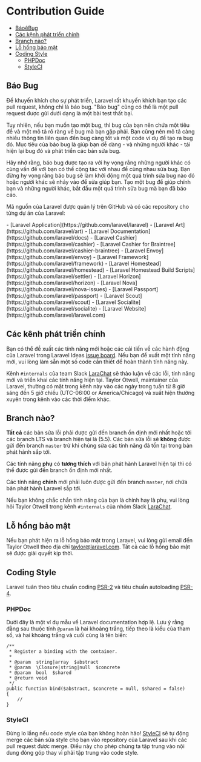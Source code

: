 # Contribution Guide

- [BáoêBug](#bug-reports)
- [Các kệnh phát triển chính](#core-development-discussion)
- [Branch nào?](#which-branch)
- [Lỗ hổng bảo mật](#security-vulnerabilities)
- [Coding Style](#coding-style)
    - [PHPDoc](#phpdoc)
    - [StyleCI](#styleci)

<a name="bug-reports"></a>
## Báo Bug

Để khuyến khích cho sự phát triển, Laravel rất khuyến khích bạn tạo các pull request, không chỉ là báo bug. "Báo bug" cũng có thể là một pull request được gửi dưới dạng là một bài test thất bại.

Tuy nhiên, nếu bạn muốn tạo một bug, thì bug của bạn nên chứa một tiêu đề và một mô tả rõ ràng về bug mà bạn gặp phải. Bạn cũng nên mô tả càng nhiều thông tin liên quan đến bug càng tốt và một code ví dụ để tạo ra bug đó. Mục tiêu của báo bug là giúp bạn dễ dàng - và những người khác - tái hiện lại bug đó và phát triển các bản sửa bug.

Hãy nhớ rằng, báo bug được tạo ra với hy vọng rằng những người khác có cùng vấn đề với bạn có thể cộng tác với nhau để cùng nhau sửa bug. Bạn đừng hy vọng rằng báo bug sẽ làm khởi động một quá trình sửa bug nào đó hoặc người khác sẽ nhảy vào để sửa giúp bạn. Tạo một bug để giúp chính bạn và những người khác, bắt đầu một quá trình sửa bug mà bạn đã báo cáo.

Mã nguồn của Laravel được quản lý trên GitHub và có các repository cho từng dự án của Laravel:

<div class="content-list" markdown="1">
- [Laravel Application](https://github.com/laravel/laravel)
- [Laravel Art](https://github.com/laravel/art)
- [Laravel Documentation](https://github.com/laravel/docs)
- [Laravel Cashier](https://github.com/laravel/cashier)
- [Laravel Cashier for Braintree](https://github.com/laravel/cashier-braintree)
- [Laravel Envoy](https://github.com/laravel/envoy)
- [Laravel Framework](https://github.com/laravel/framework)
- [Laravel Homestead](https://github.com/laravel/homestead)
- [Laravel Homestead Build Scripts](https://github.com/laravel/settler)
- [Laravel Horizon](https://github.com/laravel/horizon)
- [Laravel Nova](https://github.com/laravel/nova-issues)
- [Laravel Passport](https://github.com/laravel/passport)
- [Laravel Scout](https://github.com/laravel/scout)
- [Laravel Socialite](https://github.com/laravel/socialite)
- [Laravel Website](https://github.com/laravel/laravel.com)
</div>

<a name="core-development-discussion"></a>
## Các kênh phát triển chính

Bạn có thể đề xuất các tính năng mới hoặc các cải tiến về các hành động của Laravel trong Laravel Ideas [issue board](https://github.com/laravel/ideas/issues). Nếu bạn đề xuất một tính năng mới, vui lòng làm sẵn một số code cần thiết để hoàn thành tính năng này.

Kênh `#internals` của team Slack [LaraChat](https://larachat.co) sẽ thảo luận về các lỗi, tính năng mới và triển khai các tính năng hiện tại. Taylor Otwell, maintainer của Laravel, thường có mặt trong kênh này vào các ngày trong tuần từ 8 giờ sáng đến 5 giờ chiều (UTC-06:00 or America/Chicago) và xuất hiện thường xuyên trong kênh vào các thời điểm khác.

<a name="which-branch"></a>
## Branch nào?

**Tất cả** các bản sửa lỗi phải được gửi đến branch ổn định mới nhất hoặc tới các branch LTS và branch hiện tại là (5.5). Các bản sửa lỗi sẽ **không** được gửi đến branch `master` trừ khi chúng sửa các tính năng đã tồn tại trong bản phát hành sắp tới.

Các tính năng **phụ** có **tương thích** với bản phát hành Laravel hiện tại thì có thể được gửi đến branch ổn định mới nhất.

Các tính năng **chính** mới phải luôn được gửi đến branch `master`, nơi chứa bản phát hành Laravel sắp tới.

Nếu bạn không chắc chắn tính năng của bạn là chính hay là phụ, vui lòng hỏi Taylor Otwell trong kênh `#internals` của nhóm Slack [LaraChat](https://larachat.co).

<a name="security-vulnerabilities"></a>
## Lỗ hổng bảo mật

Nếu bạn phát hiện ra lỗ hổng bảo mật trong Laravel, vui lòng gửi email đến Taylor Otwell theo địa chỉ <a href="mailto:taylor@laravel.com">taylor@laravel.com</a>. Tất cả các lỗ hổng bảo mật sẽ được giải quyết kịp thời.

<a name="coding-style"></a>
## Coding Style

Laravel tuân theo tiêu chuẩn coding [PSR-2](https://github.com/php-fig/fig-standards/blob/master/accepted/PSR-2-coding-style-guide.md) và tiêu chuẩn autoloading [PSR-4](https://github.com/php-fig/fig-standards/blob/master/accepted/PSR-4-autoloader.md).

<a name="phpdoc"></a>
### PHPDoc

Dưới đây là một ví dụ mẫu về Laravel documentation hợp lệ. Lưu ý rằng đằng sau thuộc tính `@param` là hai khoảng trắng, tiếp theo là kiểu của tham số, và hai khoảng trắng và cuối cùng là tên biến:

    /**
     * Register a binding with the container.
     *
     * @param  string|array  $abstract
     * @param  \Closure|string|null  $concrete
     * @param  bool  $shared
     * @return void
     */
    public function bind($abstract, $concrete = null, $shared = false)
    {
        //
    }

<a name="styleci"></a>
### StyleCI

Đừng lo lắng nếu code style của bạn không hoàn hảo! [StyleCI](https://styleci.io/) sẽ tự động merge các bản sửa style cho bạn vào repository của Laravel sau khi các pull request được merge. Điều này cho phép chúng ta tập trung vào nội dung đóng góp thay vì phải tập trung vào code style.
